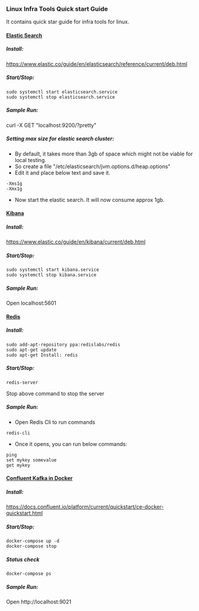 ### Linux Infra Tools Quick start Guide
It contains quick star guide for infra tools for linux.

#### <ins>Elastic Search</ins>
##### Install:
https://www.elastic.co/guide/en/elasticsearch/reference/current/deb.html

##### Start/Stop:
````
sudo systemctl start elasticsearch.service
sudo systemctl stop elasticsearch.service
````

##### Sample Run:
curl -X GET "localhost:9200/?pretty"

##### Setting max size for elastic search cluster:
- By default, it takes more than 3gb of space which might not be viable for local testing.
- So create a file "/etc/elasticsearch/jvm.options.d/heap.options"
- Edit it and place below text and save it.
````
-Xms1g
-Xmx1g
````
- Now start the elastic search. It will now consume approx 1gb.

#### <ins>Kibana</ins>
##### Install:
https://www.elastic.co/guide/en/kibana/current/deb.html

##### Start/Stop:
````
sudo systemctl start kibana.service
sudo systemctl stop kibana.service
````

##### Sample Run:
Open localhost:5601

#### <ins>Redis</ins>
##### Install:
````
sudo add-apt-repository ppa:redislabs/redis
sudo apt-get update
sudo apt-get Install: redis
````

##### Start/Stop:
````
redis-server
````
Stop above command to stop the server

##### Sample Run:
- Open Redis Cli to run commands
````
redis-cli
````
- Once it opens, you can run below commands:
````
ping
set mykey somevalue
get mykey
````

#### <ins>Confluent Kafka in Docker</ins>
##### Install:
https://docs.confluent.io/platform/current/quickstart/ce-docker-quickstart.html

##### Start/Stop:
````
docker-compose up -d
docker-compose stop
````

##### Status check
````
docker-compose ps
````

##### Sample Run:
Open http://localhost:9021